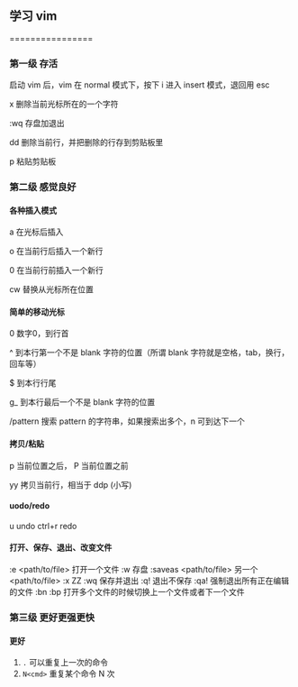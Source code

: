 ## 学习 vim
================

### 第一级 存活

  启动 vim 后，vim 在 normal 模式下，按下 i 进入 insert 模式，退回用 esc

  x 删除当前光标所在的一个字符

  :wq 存盘加退出

  dd 删除当前行，并把删除的行存到剪贴板里

  p 粘贴剪贴板


### 第二级 感觉良好

#### 各种插入模式

  a 在光标后插入

  o 在当前行后插入一个新行

  0 在当前行前插入一个新行

  cw 替换从光标所在位置

#### 简单的移动光标

  0 数字0，到行首

  ^ 到本行第一个不是 blank 字符的位置（所谓 blank 字符就是空格，tab，换行，回车等）

  $ 到本行行尾

  g_ 到本行最后一个不是 blank 字符的位置

  /pattern 搜索 pattern 的字符串，如果搜索出多个，n 可到达下一个

#### 拷贝/粘贴

  p 当前位置之后， P 当前位置之前
  
  yy 拷贝当前行，相当于 ddp (小写)

#### uodo/redo

  u undo
  ctrl+r redo

#### 打开、保存、退出、改变文件

  :e <path/to/file> 打开一个文件
  :w 存盘
  :saveas <path/to/file> 另一个 <path/to/file>
  :x ZZ :wq 保存并退出
  :q! 退出不保存
  :qa! 强制退出所有正在编辑的文件
  :bn :bp 打开多个文件的时候切换上一个文件或者下一个文件

### 第三级 更好更强更快

#### 更好

  1. `.` 可以重复上一次的命令
  2. `N<cmd>` 重复某个命令 N 次
